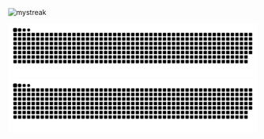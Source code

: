 
<!-- Github Streak Card
https://github.com/DenverCoder1/github-readme-streak-stats -->
<img src="https://github-readme-streak-stats.herokuapp.com/?user=eyesackel&theme=vue-dark" alt="mystreak"/>

![Dark mode snake animation](https://raw.githubusercontent.com/platane/platane/output/github-contribution-grid-snake-dark.svg#gh-dark-mode-only)
![Light mode snake animation](https://raw.githubusercontent.com/platane/platane/output/github-contribution-grid-snake.svg#gh-light-mode-only)
